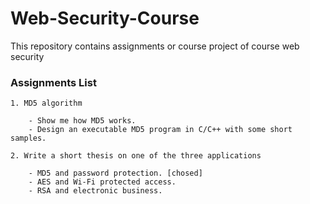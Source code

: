 Web-Security-Course
===================


This repository contains assignments or course project of course web security

### Assignments List
  
    1. MD5 algorithm

        - Show me how MD5 works.
        - Design an executable MD5 program in C/C++ with some short samples.

    2. Write a short thesis on one of the three applications 

        - MD5 and password protection. [chosed]
        - AES and Wi‐Fi protected access.
        - RSA and electronic business.
